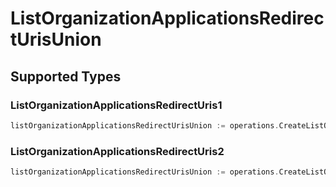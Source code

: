 # ListOrganizationApplicationsRedirectUrisUnion


## Supported Types

### ListOrganizationApplicationsRedirectUris1

```go
listOrganizationApplicationsRedirectUrisUnion := operations.CreateListOrganizationApplicationsRedirectUrisUnionListOrganizationApplicationsRedirectUris1(operations.ListOrganizationApplicationsRedirectUris1{/* values here */})
```

### ListOrganizationApplicationsRedirectUris2

```go
listOrganizationApplicationsRedirectUrisUnion := operations.CreateListOrganizationApplicationsRedirectUrisUnionListOrganizationApplicationsRedirectUris2(operations.ListOrganizationApplicationsRedirectUris2{/* values here */})
```


